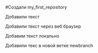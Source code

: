 #Создали my_first_repository

Добавили текст

Добавили текст через веб браузер

Добавим текст локально

Добавили текс в новой ветке newbranch